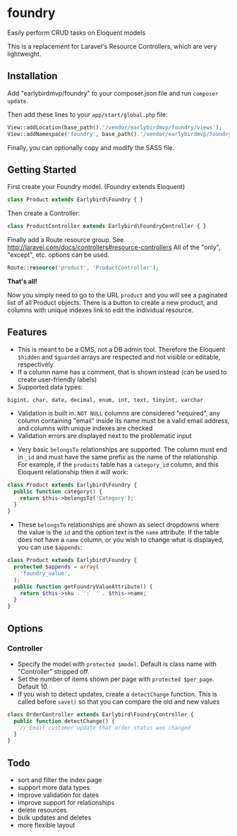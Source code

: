 foundry
=======

Easily perform CRUD tasks on Eloquent models

This is a replacement for Laravel's Resource Controllers, which are very lightweight.

## Installation 

Add "earlybirdmvp/foundry" to your composer.json file and run `composer update`.

Then add these lines to your `app/start/global.php` file:

```php
View::addLocation(base_path().'/vendor/earlybirdmvp/foundry/views');
View::addNamespace('foundry', base_path().'/vendor/earlybirdmvp/foundry/views');
```

Finally, you can optionally copy and modify the SASS file.

## Getting Started

First create your Foundry model. (Foundry extends Eloquent) 

```php
class Product extends Earlybird\Foundry { }
```

Then create a Controller:

```php
class ProductController extends Earlybird\FoundryController { }
```

Finally add a Route resource group. See http://laravel.com/docs/controllers#resource-controllers
All of the "only", "except", etc. options can be used.

```php
Route::resource('product', 'ProductController');
```

**That's all!**

Now you simply need to go to the URL `product` and you will see a paginated list of all Product objects. There is a button to create a new product, and columns with unique indexes link to edit the individual resource.

## Features

* This is meant to be a CMS, not a DB admin tool. Therefore the Eloquent `$hidden` and `$guarded` arrays are respected and not visible or editable, respectively.
* If a column name has a comment, that is shown instead (can be used to create user-friendly labels)
* Supported data types:

```
bigint, char, date, decimal, enum, int, text, tinyint, varchar
```

* Validation is built in. `NOT NULL` columns are considered "required", any column containing "email" inside its name must be a valid email address, and columns with unique indexes are checked
* Validation errors are displayed next to the problematic input

<!--
* Default validation rules can be overridden inside the Model

```php
class Product extends Earlybird\Foundry {
  protected $rules = array(
    'name' => 'min:8'
  );
}
```
-->

* Very basic `belongsTo` relationships are supported. The column must end in `_id` and must have the same prefix as the name of the relationship. For example, if the `products` table has a `category_id` column, and this Eloquent relationship then it will work:

```php
class Product extends Earlybird\Foundry {
  public function category() {
    return $this->belongsTo('Category');
  }
}
``` 

* These `belongsTo` relationships are shown as select dropdowns where the value is the `id` and the option text is the `name` attribute. If the table does not have a `name` column, or you wish to change what is displayed, you can use `$appends`:

```php
class Product extends Earlybird\Foundry {
  protected $appends = array(
    'foundry_value',
  );
  public function getFoundryValueAttribute() {
    return $this->sku . ':  ' . $this->name;
  }
}
```

## Options

### Controller

* Specify the model with `protected $model`. Default is class name with "Controller" stripped off.
* Set the number of items shown per page with `protected $per_page`. Default 10.
* If you wish to detect updates, create a `detectChange` function. This is called before `save()` so that you can compare the old and new values

```php
class OrderController extends Earlybird\FoundryController {
  public function detectChange() {
    // Email customer update that order status was changed
  }
}
```

## Todo

* sort and filter the index page
* support more data types
* improve validation for dates
* improve support for relationships
* delete resources
* bulk updates and deletes
* more flexible layout
